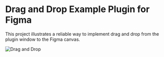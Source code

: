 # Drag and Drop Example Plugin for Figma

This project illustrates a reliable way to implement drag and drop from the plugin window to the Figma canvas.

![Drag and Drop](https://github.com/jachui/figma-plugin-drag-and-drop/raw/master/demo.gif)
